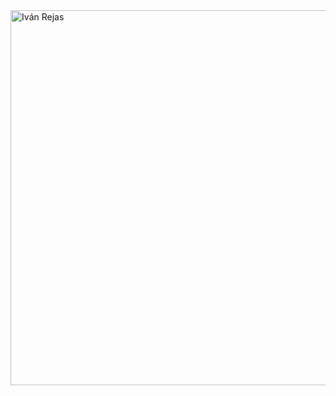 <img width="1200" height="600" alt="Iván Rejas" src="https://github.com/user-attachments/assets/43c22d05-7e25-4192-81a7-168a96a96881" />
